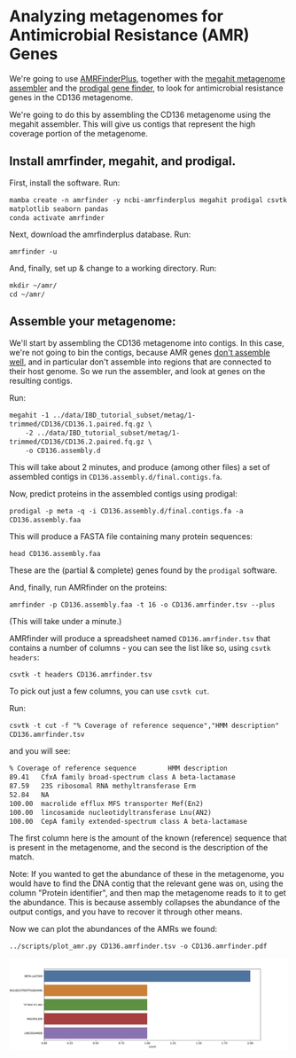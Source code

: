 # Analyzing metagenomes for Antimicrobial Resistance (AMR) Genes

We're going to use
[AMRFinderPlus](https://www.ncbi.nlm.nih.gov/pathogens/antimicrobial-resistance/AMRFinder/),
together with the
[megahit metagenome assembler](https://github.com/voutcn/megahit) and
the
[prodigal gene finder](https://bmcbioinformatics.biomedcentral.com/articles/10.1186/1471-2105-11-119),
to look for antimicrobial resistance genes in the CD136 metagenome.

We're going to do this by assembling the CD136 metagenome using the megahit
assembler. This will give us contigs that represent the high coverage portion
of the metagenome.

## Install amrfinder, megahit, and prodigal.

First, install the software. Run:
```
mamba create -n amrfinder -y ncbi-amrfinderplus megahit prodigal csvtk matplotlib seaborn pandas
conda activate amrfinder
```

Next, download the amrfinderplus database. Run:
```
amrfinder -u
```

And, finally, set up & change to a working directory. Run:
```
mkdir ~/amr/
cd ~/amr/
```

## Assemble your metagenome:

We'll start by assembling the CD136 metagenome into contigs. In this
case, we're not going to bin the contigs, because AMR genes
[don't assemble well](https://www.biorxiv.org/content/10.1101/2023.12.13.571436v1.full), and in particular don't assemble into regions that are
connected to their host genome. So we run the assembler, and look at genes
on the resulting contigs.

Run:
```
megahit -1 ../data/IBD_tutorial_subset/metag/1-trimmed/CD136/CD136.1.paired.fq.gz \
    -2 ../data/IBD_tutorial_subset/metag/1-trimmed/CD136/CD136.2.paired.fq.gz \
    -o CD136.assembly.d
```
This will take about 2 minutes, and produce (among other files) a set of
assembled contigs in `CD136.assembly.d/final.contigs.fa`.

Now, predict proteins in the assembled contigs using prodigal:
```
prodigal -p meta -q -i CD136.assembly.d/final.contigs.fa -a CD136.assembly.faa
```

This will produce a FASTA file containing many protein sequences:
```
head CD136.assembly.faa
```
These are the (partial & complete) genes found by the `prodigal` software.

And, finally, run AMRfinder on the proteins:
```
amrfinder -p CD136.assembly.faa -t 16 -o CD136.amrfinder.tsv --plus
```
(This will take under a minute.)

AMRfinder will produce a spreadsheet named `CD136.amrfinder.tsv` that
contains a number of columns - you can see the list like so, using
`csvtk headers`:

```
csvtk -t headers CD136.amrfinder.tsv
```

To pick out just a few columns, you can use `csvtk cut`.

Run:
```
csvtk -t cut -f "% Coverage of reference sequence","HMM description" CD136.amrfinder.tsv 
```

and you will see:
```
% Coverage of reference sequence        HMM description
89.41   CfxA family broad-spectrum class A beta-lactamase
87.59   23S ribosomal RNA methyltransferase Erm
52.84   NA
100.00  macrolide efflux MFS transporter Mef(En2)
100.00  lincosamide nucleotidyltransferase Lnu(AN2)
100.00  CepA family extended-spectrum class A beta-lactamase
```

The first column here is the amount of the known (reference) sequence
that is present in the metagenome, and the second is the description of
the match.

Note: If you wanted to get the abundance of these in the metagenome,
you would have to find the DNA contig that the relevant gene was on,
using the column "Protein identifier", and then map the metagenome
reads to it to get the abundance. This is because assembly collapses
the abundance of the output contigs, and you have to recover it through
other means.


Now we can plot the abundances of the AMRs we found:
```
../scripts/plot_amr.py CD136.amrfinder.tsv -o CD136.amrfinder.pdf
```
![CD136 amrfinder](https://github.com/AnneliektH/2024-pig-paradigm-workshop/blob/main/docs/images/CD136.amrfinder.png)


